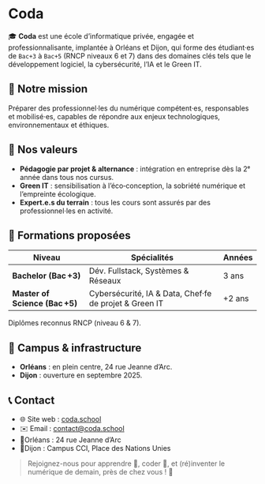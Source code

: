 # Coda
🎓 **Coda** est une école d’informatique privée, engagée et professionnalisante, implantée à Orléans et Dijon, qui forme des étudiant·es de `Bac+3` à `Bac+5` (RNCP niveaux 6 et 7) dans des domaines clés tels que le développement logiciel, la cybersécurité, l’IA et le Green IT.

## 🚀 Notre mission
Préparer des professionnel·les du numérique compétent·es, responsables et mobilisé·es, capables de répondre aux enjeux technologiques, environnementaux et éthiques.

## 🎯 Nos valeurs

- **Pédagogie par projet & alternance** : intégration en entreprise dès la 2ᵉ année dans tous nos cursus.  
- **Green IT** : sensibilisation à l’éco‑conception, la sobriété numérique et l’empreinte écologique.  
- **Expert.e.s du terrain** : tous les cours sont assurés par des professionnel·les en activité.

## 🏫 Formations proposées

| Niveau | Spécialités | Années |
|--------|-------------|--------|
| **Bachelor (Bac +3)** | Dév. Fullstack, Systèmes & Réseaux | 3 ans |
| **Master of Science (Bac +5)** | Cybersécurité, IA & Data, Chef·fe de projet & Green IT | +2 ans |

Diplômes reconnus RNCP (niveau 6 & 7).

## 📍 Campus & infrastructure

- **Orléans** : en plein centre, 24 rue Jeanne d’Arc.
- **Dijon** : ouverture en septembre 2025.

## 📞 Contact

- 🌐 Site web : [coda.school](https://www.coda.school/)  
- ✉️ Email : [contact@coda.school](mailto:contact@coda.school)
- 📍Orléans : 24 rue Jeanne d’Arc
- 📍Dijon : Campus CCI, Place des Nations Unies

> Rejoignez-nous pour apprendre 🌱, coder 🔧, et (ré)inventer le numérique de demain, près de chez vous ! 🎉